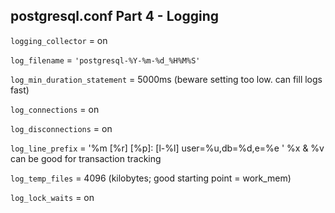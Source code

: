 postgresql.conf Part 4 - Logging
--------------------------------

`logging_collector` = on

`log_filename` = `'postgresql-%Y-%m-%d_%H%M%S'`

`log_min_duration_statement` = 5000ms (beware setting too low. can fill logs fast)

`log_connections` = on

`log_disconnections` = on

`log_line_prefix` = '%m [%r] [%p]: [l-%l] user=%u,db=%d,e=%e '
    %x & %v can be good for transaction tracking

`log_temp_files` = 4096 (kilobytes; good starting point = work_mem)

`log_lock_waits` = on





